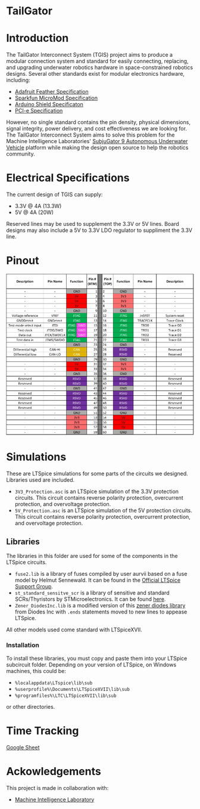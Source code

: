 # TailGator

# Introduction

The TailGator Interconnect System (TGIS) project aims to produce a modular connection system and standard for easily connecting, replacing, and upgrading underwater robotics hardware in space-constrained robotics designs. 
Several other standards exist for modular electronics hardware, including:

- [Adafruit Feather Specification](https://learn.adafruit.com/adafruit-feather/feather-specification)
- [Sparkfun MicroMod Specification](https://www.sparkfun.com/micromod)
- [Arduino Shield Specificaton](https://learn.sparkfun.com/tutorials/arduino-shields-v2)
- [PCI-e Specification](https://pcisig.com/)

However, no single standard contains the pin density, physical dimensions, signal integrity, power delivery, and cost effectiveness we are looking for. The TailGator Interconnect System aims to solve this problem for the Machine Intelligence Laboratories' [SubjuGator 9 Autonomous Underwater Vehicle](http://subjugator.org/?page_id=3390) platform while making the design open source to help the robotics community.

# Electrical Specifications

The current design of TGIS can supply:
- 3.3V @ 4A (13.3W)
- 5V @ 4A (20W)

Reserved lines may be used to supplement the 3.3V or 5V lines. Board designs may also include a 5V to 3.3V LDO regulator to suppliment the 3.3V line.

# Pinout

![image](Documents/Images/Pinout-11-26-23.jpg)

# Simulations

These are LTSpice simulations for some parts of the circuits we designed. Libraries used are included.

- `3V3_Protection.asc` is an LTSpice simulation of the 3.3V protection circuits. This circuit contains reverse polarity protection, overcurrent protection, and overvoltage protection.
- `5V_Protection.asc` is an LTSpice simulation of the 5V protection circuits. This circuit contains reverse polarity protection, overcurrent protection, and overvoltage protection.

## Libraries

The libraries in this folder are used for some of the components in the LTSpice circuits.

- `fuse2.lib` is a library of fuses compiled by user aurvii based on a fuse model by Helmut Sennewald. It can be found in the [Official LTSpice Support Group](https://groups.io/g/LTspice).
- `st_standard_sensitve_scr` is a library of sensitive and standard SCRs/Thyristors by STMicroelectronics. It can be found [here](https://www.st.com/resource/en/spice_model/standard_sensitive_scr_pspice.zip).
- `Zener_DiodesInc.lib` is a modified version of this [zener diodes library](https://www.diodes.com/productcollection/spicemodels/8345/Zener+Diodes.spice.txt?eid=88) from Diodes Inc with `.ends` statements moved to new lines to appease LTSpice.

All other models used come standard with LTSpiceXVII.

### Installation

To install these libraries, you must copy and paste them into your LTSpice subcircuit folder. Depending on your version of LTSpice, on Windows machines, this could be:
- `%localappdata\LTspice\lib\sub`
- `%userprofile%\Documents\LTSpiceXVII\lib\sub`
- `%programfiles%\LTC\LTSpiceXVII\lib\sub`

or other directories.

# Time Tracking

[Google Sheet](https://docs.google.com/spreadsheets/d/1ABE5ELdahlYolHOQ2TSzXDdkT7J0JBhl6qDKFItKDu4/)

# Ackowledgements

This project is made in collaboration with:
- [Machine Intelligence Laboratory](https://mil.ufl.edu/)
